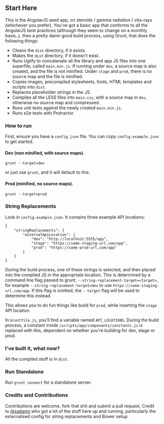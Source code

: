 ## Start Here

This is the AngularJS seed app, on steroids / gamma radiation / vita-rays (whichever you prefer). You've got a basic app that conforms to all the AngularJS best practices (although they seem to change on a monthly basis..), then a pretty damn good build process, using Grunt, that does the following things:

* Cleans the `dist` directory, if it exists.
* Makes the `dist` directory, if it doesn't exist.
* Runs Uglify to concatenate all the library and app JS files into one superfile, called `main.min.js`. If running under `dev`, a source map is also created, and the file is not minified. Under `stage` and `prod`, there is no source map and the file is minified.
* Copies images, precompiled stylesheets, fonts, HTML templates and scripts into `dist`.
* Replaces placeholder strings in the JS.
* Compiles all the LESS files into `main.css`, with a source map in `dev`, otherwise no source map and compressed.
* Runs unit tests against the newly created `main.min.js`.
* Runs e2e tests with Protractor.

### How to run

First, ensure you have a `config.json` file. You can copy `config.example.json` to get started.

#### Dev (non minified, with source maps).

    grunt --target=dev
    
or just use `grunt`, and it will default to this.
   
#### Prod (minified, no source maps).

    grunt --target=prod
    
### String Replacements

Look in `config.example.json`. It contains three example API locations:

    {
        "stringReplacements": {
            "externalApiLocation": {
                "dev": "http://localhost:5555/app",
                "stage": "https://some-staging-url.com/app",
                "prod": "https://some-prod-url.com/app"
            }
        }
    }
    
During the build process, one of these strings is selected, and then placed into the compiled JS in the appropriate location.
This is determined by a command line flag passed to grunt, `--string-replacement-target=<target>`, for example
`--string-replacement-target=dev` to use `https://some-staging-url.com/app`. If this flag is omitted,
the `--target` flag will be used to determine this instead.

This allows you to do fun things like build for `prod`, while inserting the `stage` API location.
    
In `Gruntfile.js`, you'll find a variable named `API_LOCATIONS`. During the build process, a constant inside `/scripts/app/components/constants.js` is replaced with this, dependent on whether you're building for dev, stage or prod.

### I've built it, what now?

All the compiled stuff is in `dist`.

### Run Standalone

Run `grunt connect` for a standalone server.

### Credits and Contributions

Contributions are welcome, fork that shit and submit a pull request. Credit to 
[@sadams](https://github.com/sadams) who got a lot of the stuff here up and running, particularly
the externalised config for string replacements and Bower setup.
